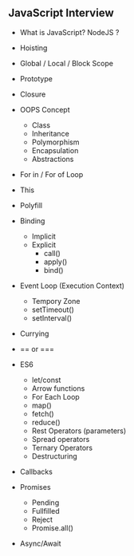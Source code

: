 ## JavaScript Interview

- What is JavaScript? NodeJS ?
- Hoisting
- Global / Local / Block Scope
- Prototype
- Closure
- OOPS Concept

  - Class
  - Inheritance
  - Polymorphism
  - Encapsulation
  - Abstractions

- For in / For of Loop
- This
- Polyfill
- Binding

  - Implicit
  - Explicit
    - call()
    - apply()
    - bind()

- Event Loop (Execution Context)

  - Tempory Zone
  - setTimeout()
  - setInterval()

- Currying
- == or ===
- ES6
  - let/const
  - Arrow functions
  - For Each Loop
  - map()
  - fetch()
  - reduce()
  - Rest Operators (parameters)
  - Spread operators
  - Ternary Operators
  - Destructuring
- Callbacks
- Promises
  - Pending
  - Fullfilled
  - Reject
  - Promise.all()
- Async/Await
